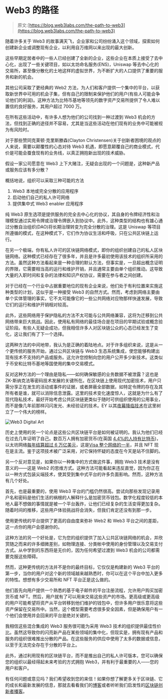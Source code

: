 # Web3 的路径

> 原文:[https://blog.web3labs.com/the-path-to-web3](https://blog.web3labs.com/the-path-to-web3)

随着许多关于 Web3 的故事满天飞，企业家和公司纷纷涌入这个领域，探索如何创建新企业或调整现有企业，以利用自万维网以来出现的最大创新。

这些早期定居者中的一些人已经创建了全新的企业，这些企业在本质上接受了去中心化，出现了一些关键项目，如以太坊命名服务(ENS)，Uniswap 等去中心化的交易所，甚至像分散化的土地这样的虚拟世界，为不断扩大的人口提供了重要的服务和新的机会。

其他公司采取了更经典的 Web2 方法，为人们和客户提供一个集中的平台，以获取新世界中可用的机会子集，但有自己的限制来保护他们的用户(有些人可能会争论他们的利润)。这种方法为比特币基地等领先的数字资产交易所提供了令人难以置信的良好服务，其用户超过 7000 万。

在所有这些活动中，有许多人想为他们的公司找到一种过渡到 Web3 机会的方法，但找到正确的途径并不容易，尤其是当这些活动在他们现有的业务中可能被视为有风险时。

对于那些赞同克莱顿·克里斯滕森(Clayton Christensen)关于创新者困境的观点的人来说，需要以颠覆性的心态对待 Web3 机遇，即愿意颠覆自己的商业模式，代价是可能会蚕食现有的业务线，以真正拥抱新出现的技术威胁。

假设一家公司愿意在 Web3 上下大赌注，无疑会出现的一个问题是，这种新产品或服务应该有多分散？

概括地说，组织可以采取三种可能的方法

1.  Web3 本地或完全分散的应用程序
2.  启动他们自己的私人许可网络
3.  提供集中式 Web3 enabler 应用程序

纯 Web3 原生选项是提供服务的完全去中心化的协议，其自身的令牌经济性和治理模型通过实用令牌或治理令牌嵌入到协议中。此外，这种类型的结构也有雄心通过分散自治组织(DAO)将长期治理转变为完全分散的治理。这是 Uniswap 等项目所遵循的模式，在这种模式下，它们作为协议生活和呼吸，只在公共区块链上运行。

在另一个极端，你有私人许可的区块链网络模式，即你的组织创建自己的私人区块链网络。这种模式已经存在了很多年，并且是许多最初使用该技术的组织所采用的方法。虽然这种方法看起来是一种合理的默认方法，但事实是，一旦超出概念证明的界限，它需要相当高的运行和维护开销，并且通常主要由单个组织推动。这导致大量的入职时间和复杂的法律和知识产权协议，需要在参与者之间创建。

对于已经在一个行业中占据重要地位的现有企业来说，他们处于有利位置来实施这种类型的计划，这似乎是一种接受 Web3 的自然方式。然而，考虑到网络主要由单个实体管理的事实，它不太可能像它的一些公共网络对应物那样快速发展，导致它们的运行和维护开销相对较高。

此外，这些网络用于保护隐私的方法不太可能与公共网络兼容，这将为迁移到公共网络带来巨大挑战。因此，使用私有网络的最佳场合是在项目的早期试验或概念验证阶段。有些人无疑会成功，但我相信许多人对区块链公众的心态已经发生了变化，这让我们有了下一个选择。

这两种方法的中间地带，我认为是正确的着陆地点。对于许多组织来说，这是从一个更传统的服务开始，通过公共区块链与 Web3 生态系统集成，使您能够构建出现有技术不支持的产品或服务。这允许您控制向您的用户公开多少新技术。这类似于币安和比特币基地等国使用的集中交易模式。

反对这种方法的一个理由是隐私——如何确保敏感的业务数据不被泄露？这也是 ZK-斯纳克法等密码技术发展的关键所在。在区块链上使用现代加密技术，用户只需分享正在发生的活动或事件的证据，或者屏蔽全部数据，如特定令牌的存在及其所有者是谁，就可以消除信息泄露。这里的技术变化速度惊人，这就是为什么有了现代隐私技术，最好开始考虑公共区块链更类似于随时可供组织使用的公用事业，而不是像几年前那样闪闪发光、未经验证的技术。EY 以其[夜幕降临技术](https://www.ey.com/en_gl/news/2021/07/ey-contributes-a-zero-knowledge-proof-layer-2-protocol-into-the-public-domain-to-help-address-increasing-transaction-costs-on-ethereum-blockchain)在这里树立了一个伟大的榜样。

![Web3 Digital Art](../Images/6af46bfd62f856f2497cd6f823087800.png)

历史上使用的另一个论点是这些公共区块链平台是如何被证明的。我认为他们已经在过去几年证明了自己。数百万人拥有加密货币(在英国 [4.4%的人持有比特币](https://www.theguardian.com/technology/2021/jun/17/about-23m-britons-hold-cryptocurrencies-despite-warnings-of-risk))，以太坊网络[每年结算超过 6 万亿美元](https://finance.yahoo.com/news/ethereum-settles-over-6-trillion-151045645.html)，这是[Visa 整个网络的一半](https://usa.visa.com/dam/VCOM/global/about-visa/documents/aboutvisafactsheet.pdf)，并且 NFT 现在是主流。鉴于这项技术被广泛采用，对它保持怀疑的态度在今天是站不住脚的。

另一个反对意见是，如果你以一种集中的方式做这件事，拥抱 Web3 技术是没有意义的——这是 Web2 的思维方式。这种方法可能看起来违反直觉，因为你正在以一种方式包装尖端技术，使其受到集中式平台的许多负面影响。然而，这种方法有几个好处。

首先，也是最重要的，使用 Web3 平台的门槛仍然很高。尝试向那些发现记录用户名和密码是他们生活的祸根的人解释什么是加密货币钱包。数字化程度较低的本地人最不想做的事情就是被一个平台轰炸，让他们已经复杂的生活变得更加复杂。随着时间的推移，这些用户体验挑战将会消失，但我们肯定还没有到那一步。

使用更传统的平台提供了更高的自由度来弥补 Web2 和 Web3 平台之间的差距，这一点你的用户会感谢你的。

这种方法的另一个好处是，它为您的组织提供了加入公共区块链网络的机会，并欣赏随之而来的许多细微差别，如物理连接、分类帐中使用的身份管理以及交易支付方式。从中学到的东西将是无价的，因为任何希望过渡到 Web3 机会的公司都需要克服这些障碍。

然而，这种更传统的方法并不是你的最终目标，它仅仅是构建新的 Web3 平台的第一步，当你的用户对这个新的领域越来越熟悉时，你可以在这个平台中加入更多的特性。想想有多少交易所和 NFT 平台正是这么做的。

他们首先向用户提供一个熟悉的基于电子邮件的平台注册流程，允许用户购买加密货币或 NFT。然后，用户就有了可以用来交易这些资产的市场。更高级或更高级的用户可能希望将资产从平台转移到他们维护的钱包中，但许多用户很乐意将这些资产保留在交易所中。当然，这个模型需要考虑很多安全因素，但是确保用户有一个他们会使用并会回来的平台是绝对关键的。

我相信这些混合集成的 Web3 服务很可能为采用 Web3 技术的组织提供最佳性价比。虽然这导致你的闪亮新产品在某些领域的集中化，但现实是，拥有现有产品和服务的组织很难推出分散的产品。在这些服务的供应中使用了太多的数据或信息，以至于无法完全存在于分散的平台上。

此外，通过利用现有的区块链平台，而不是推出自己的私人许可版本，您可以确保您的组织以最经得起未来考验的方式拥抱 Web3，并有利于最重要的人——您的用户和客户。

有任何问题或意见吗？我们希望收到您的来信！如果你想了解更多关于区块链、它的成长和最新发展的信息，那就去看看我们的[博客](https://blog.web3labs.com/)或者听听我们启发性的[区块链创新者播客](https://podcast.web3labs.com/)。